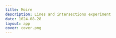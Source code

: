 ```yaml
---
title: Moire
description: Lines and intersections experiment
date: 1024-08-28
layout: app
cover: cover.png
---
```


<script setup>
import { defineClientComponent } from 'vitepress'

const Moire = defineClientComponent(() => {
  return import('./Moire.vue')
})
</script>

<Moire/>
